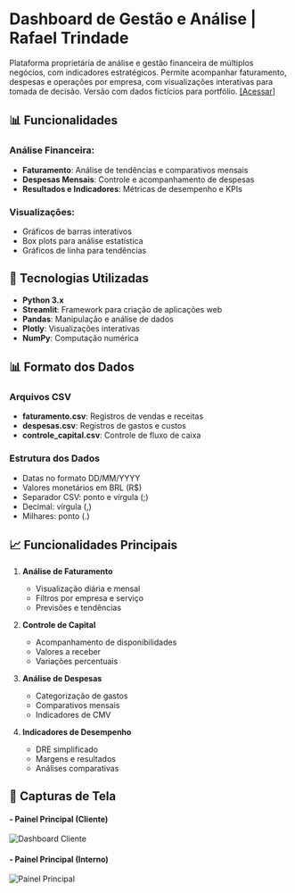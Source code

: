 # Dashboard de Gestão e Análise | Rafael Trindade

Plataforma proprietária de análise e gestão financeira de múltiplos negócios, com indicadores estratégicos. Permite acompanhar faturamento, despesas e operações por empresa, com visualizações interativas para tomada de decisão. Versão com dados fictícios para portfólio. [[Acessar]](https://bi-rafatrindade.streamlit.app/)

## 📊 Funcionalidades

### Análise Financeira:
- **Faturamento**: Análise de tendências e comparativos mensais
- **Despesas Mensais**: Controle e acompanhamento de despesas
- **Resultados e Indicadores**: Métricas de desempenho e KPIs

### Visualizações:
- Gráficos de barras interativos
- Box plots para análise estatística
- Gráficos de linha para tendências

## 🚀 Tecnologias Utilizadas

- **Python 3.x**
- **Streamlit**: Framework para criação de aplicações web
- **Pandas**: Manipulação e análise de dados
- **Plotly**: Visualizações interativas
- **NumPy**: Computação numérica

## 📊 Formato dos Dados

### Arquivos CSV
- **faturamento.csv**: Registros de vendas e receitas
- **despesas.csv**: Registros de gastos e custos
- **controle_capital.csv**: Controle de fluxo de caixa

### Estrutura dos Dados
- Datas no formato DD/MM/YYYY
- Valores monetários em BRL (R$)
- Separador CSV: ponto e vírgula (;)
- Decimal: vírgula (,)
- Milhares: ponto (.)

## 📈 Funcionalidades Principais

1. **Análise de Faturamento**
   - Visualização diária e mensal
   - Filtros por empresa e serviço
   - Previsões e tendências

2. **Controle de Capital**
   - Acompanhamento de disponibilidades
   - Valores a receber
   - Variações percentuais

3. **Análise de Despesas**
   - Categorização de gastos
   - Comparativos mensais
   - Indicadores de CMV

4. **Indicadores de Desempenho**
   - DRE simplificado
   - Margens e resultados
   - Análises comparativas


## 📸 Capturas de Tela

#### - Painel Principal (Cliente)
![Dashboard Cliente](docs/.png)

#### - Painel Principal (Interno)
![Painel Principal](docs/.png)
